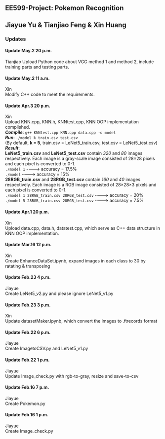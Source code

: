 ## EE599-Project: Pokemon Recognition
Jiayue Yu & Tianjiao Feng & Xin Huang  
---  
### Updates

#### Update May.2 20 p.m.
Tianjiao
Upload Python code about VGG method 1 and method 2, include training parts and testing parts.

#### Update May.2 11 a.m.
Xin  
Modify C++ code to meet the requirements.    
  
#### Update Apr.3 20 p.m.
Xin  
Upload KNN.cpp, KNN.h, KNNtest.cpp, KNN OOP implementation complished.  
***Compile***: `g++ KNNtest.cpp KNN.cpp data.cpp -o model`  
***Run***:     `./model k train.csv test.csv`  
(By default, **k = 5**, train.csv = LeNet5_train.csv, test.csv = LeNet5_test.csv)  
***Result***:  
  **LeNet5_train.csv** and **LeNet5_test.csv** contain *320* and *80* images respectively. Each image is a gray-scale image consisted of 28&times;28 pixels and each pixel is converted to 0-1.  
  `./model 1` ----> accuracy = 17.5%  
  `./model`   ----> accuracy = 15%  
  **28RGB_train.csv** and **28RGB_test.csv** contain *160* and *40* images respectively. Each image is a RGB image consisted of 28&times;28&times;3 pixels and each pixel is converted to 0-1.  
  `./model 1 28RGB_train.csv 28RGB_test.csv`  ----> accuracy = 20%  
  `./model 5 28RGB_train.csv 28RGB_test.csv`  ----> accuracy = 7.5%  


#### Update Apr.1 20 p.m.
Xin  
Upload data.cpp, data.h, datatest.cpp, which serve as C++ data structure in KNN OOP implementation.  

#### Update Mar.16 12 p.m.
Xin  
Create EnhanceDataSet.ipynb, expand images in each class to 30 by ratating & transposing

#### Update Feb.23 4 p.m.
Jiayue  
Create LeNet5_v2.py and please ignore LeNet5_v1.py

#### Update Feb.23 3 p.m.
Xin  
Update datasetMaker.ipynb, which convert the images to .ftrecords format  

#### Update Feb.22 6 p.m.
Jiayue  
Create ImagetoCSV.py and LeNet5_v1.py

#### Update Feb.22 1 p.m.
Jiayue  
Update Image_check.py with rgb-to-gray, resize and save-to-csv

#### Update Feb.16 7 p.m.
Jiayue  
Create Pokemon.py

#### Update Feb.16 1 p.m.
Jiayue  
Create Image_check.py
